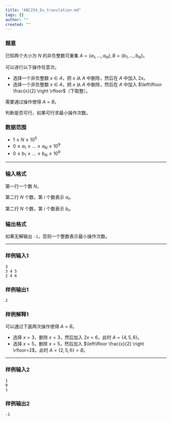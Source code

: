 ```yaml
---
title: "ABC254_Ex_translation.md"
tags: []
author: ""
created: ""
---
```


### 题意 

已知两个大小为 $N$ 的非负整数可重集 $A=\{a_1,...,a_N\},B=\{b_1,...,b_N\}$。

可以进行以下操作任意次。

- 选择一个非负整数 $x\in A$，把 $x$ 从 $A$ 中删除，然后在 $A$ 中加入 $2x$。
- 选择一个非负整数 $x\in A$，把 $x$ 从 $A$ 中删除，然后在 $A$ 中加入 $\left\lfloor \frac{x}{2} \right \rfloor$（下取整）。

需要通过操作使得 $A=B$。

判断是否可行，如果可行求最小操作次数。

### 数据范围

- $1\le N\le 10^5$
- $0\le a_1\le ... \le a_N\le 10^9$
- $0\le b_1\le ... \le b_N\le 10^9$

---

### 输入格式

第一行一个数 $N$。

第二行 $N$ 个数，第 $i$ 个数表示 $a_i$。

第二行 $N$ 个数，第 $i$ 个数表示 $b_i$。

### 输出格式

如果无解输出 `-1`，否则一个整数表示最小操作次数。

---

### 样例输入1

```
3
3 4 5
2 4 6
```

### 样例输出1

```
2
```

### 样例解释1

可以通过下面两次操作使得 $A=B$。

- 选择 $x=3$，删除 $x=3$，然后加入 $2x=6$，此时 $A=\{4,5,6\}$。
- 选择 $x=5$，删除 $x=5$，然后加入 $\left\lfloor \frac{x}{2} \right \rfloor=2$，此时 $A=\{2,5,6\}=B$。

---

### 样例输入2

```
1
0
1
```

### 样例输出2

```
-1
```

